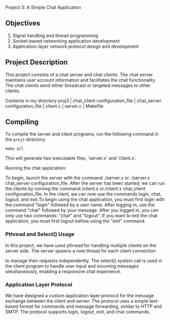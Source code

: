 Project 3: A Simple Chat Application

## Objectives

1. Signal handling and thread programming
2. Socket-based networking application development
3. Application-layer network protocol design and development

## Project Description

This project consists of a chat server and chat clients. The chat server maintains user account information and facilitates the chat functionality. The chat clients send either broadcast or targeted messages to other clients.

Contents in my directory proj3
| chat_client configuration_file
| chat_server configuration_file
| client.c
| server.c
| Makefile

## Compiling

To compile the server and client programs, run the following command in the `proj3` directory:

`make all`

This will generate two executable files, 'server.x' and 'client.x'.

Running the chat application:

To begin, launch the server with the command ./server.x or ./server.x chat_server configuration_file. After the server has been started, we can run the clients by running the command./client.x or./client.x chat_client configuration_file. In the client, we can now use the commands login, chat, logout, and exit.To begin using the chat application, you must first login with the command "login" followed by a user name. After logging in, use the command "chat" followed by your message. After you logged in, you can only use two commands: "chat" and "logout". If you want to exit the chat application, you must first logout before using the "exit" command. 



### Pthread and Select() Usage

In this project, we have used pthread for handling multiple clients on the server side. The server spawns a new thread for each client connection

to manage their requests independently. The select() system call is used in the client program to handle user input and incoming messages simultaneously, enabling a responsive chat experience.


### Application Layer Protocol

We have designed a custom application layer protocol for the message exchange between the client and server. The protocol uses a simple text-based format for commands and message forwarding, similar to HTTP and SMTP. The protocol supports login, logout, exit, and chat commands.
